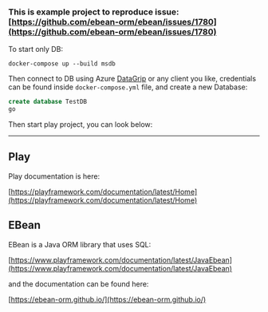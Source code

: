 
### This is example project to reproduce issue: [https://github.com/ebean-orm/ebean/issues/1780](https://github.com/ebean-orm/ebean/issues/1780)

To start only DB: 
```console
docker-compose up --build msdb 
```

Then connect to DB using Azure [DataGrip](https://www.jetbrains.com/datagrip/) or any client you like, credentials can be found inside `docker-compose.yml` file, and create a new Database:

```sql
create database TestDB
go

```

Then start play project, you can look below:

-----

## Play

Play documentation is here:

[https://playframework.com/documentation/latest/Home](https://playframework.com/documentation/latest/Home)

## EBean

EBean is a Java ORM library that uses SQL:

[https://www.playframework.com/documentation/latest/JavaEbean](https://www.playframework.com/documentation/latest/JavaEbean)

and the documentation can be found here:

[https://ebean-orm.github.io/](https://ebean-orm.github.io/)

